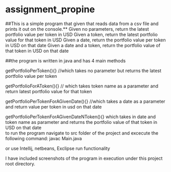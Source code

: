 # assignment_propine
##This is a simple program that given that reads data from a csv file and prints it out on the console.**
Given no parameters, return the latest portfolio value per token in USD
Given a token, return the latest portfolio value for that token in USD
Given a date, return the portfolio value per token in USD on that date
Given a date and a token, return the portfolio value of that token in USD on that date

##the program is written in java and has 4 main methods

getPortfolioPerToken(){} //which takes no parameter but returns the latest portfolio value per token <br/>

getPortfolioForAToken(){} // which takes token name as a parameter and return latest portfolio value for that token <br/>

getPortfolioPerTokenForAGivenDate(){}  //which takes a date as a parameter and return value per token in usd on that date <br/>

getPortfolioPerTokenForAGivenDateNToken(){} which takes in date and token name as parameter and returns the portfolio value of that token in USD on that date
 <br/>
to run the program navigate to src folder of the project and excecute the following command: javac Main.java

or use Intellij, netbeans, Exclipse run functionality

I have included screenshots of the program in execution under this project root directory.
